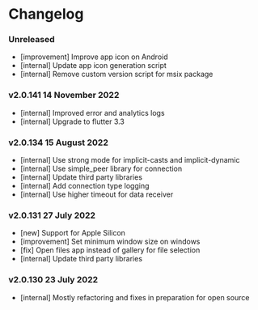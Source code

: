 # Changelog

### Unreleased
- [improvement] Improve app icon on Android
- [internal] Update app icon generation script
- [internal] Remove custom version script for msix package

### v2.0.141 14 November 2022
- [internal] Improved error and analytics logs
- [internal] Upgrade to flutter 3.3

### v2.0.134 15 August 2022
- [internal] Use strong mode for implicit-casts and implicit-dynamic
- [internal] Use simple_peer library for connection
- [internal] Update third party libraries
- [internal] Add connection type logging
- [internal] Use higher timeout for data receiver

### v2.0.131 27 July 2022
- [new] Support for Apple Silicon
- [improvement] Set minimum window size on windows
- [fix] Open files app instead of gallery for file selection
- [internal] Update third party libraries

### v2.0.130 23 July 2022
- [internal] Mostly refactoring and fixes in preparation for open source
